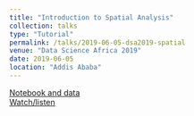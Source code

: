 ```yaml
---
title: "Introduction to Spatial Analysis"
collection: talks
type: "Tutorial"
permalink: /talks/2019-06-05-dsa2019-spatial
venue: "Data Science Africa 2019"
date: 2019-06-05
location: "Addis Ababa"
---
```


[Notebook and data](https://github.com/jqug/dsa2019_spatialanalysis)\
[Watch/listen](https://www.youtube.com/watch?v=tCRqktM8RGM)

